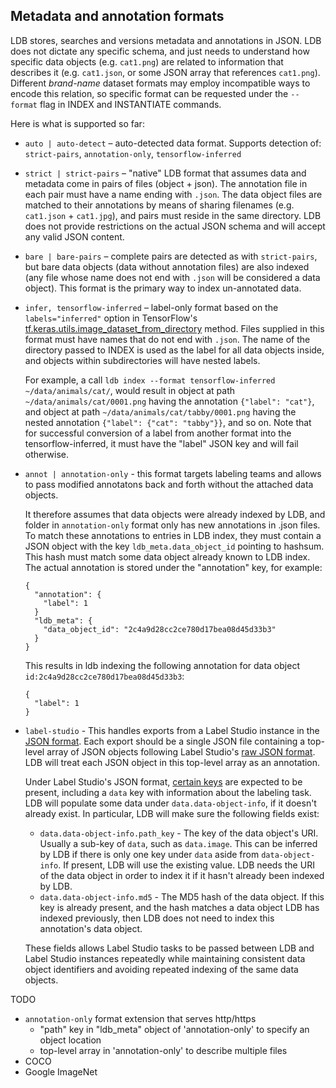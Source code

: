 ## Metadata and annotation formats

LDB stores, searches and versions metadata and annotations in JSON. LDB does not dictate any specific schema, and just needs to understand how specific data objects (e.g. `cat1.png`) are related to information that describes it (e.g. `cat1.json`, or some JSON array that references `cat1.png`). Different *brand-name* dataset formats may employ incompatible ways to encode this relation, so specific format can be requested under the `--format` flag in INDEX and INSTANTIATE commands.

Here is what is supported so far:

* `auto | auto-detect` – auto-detected data format. Supports detection of: `strict-pairs`, `annotation-only`, `tensorflow-inferred`

* `strict | strict-pairs` – "native" LDB format that assumes data and metadata come in pairs of files (object + json). The annotation file in each pair must have a name ending with `.json`. The data object files are matched to their annotations by means of sharing filenames (e.g. `cat1.json` + `cat1.jpg`), and pairs must reside in the same directory. LDB does not provide restrictions on the actual JSON schema and will accept any valid JSON content.

* `bare | bare-pairs` – complete pairs are detected as with `strict-pairs`, but bare data objects (data without annotation files) are also indexed (any file whose name does not end with `.json` will be considered a data object). This format is the primary way to index un-annotated data. 

* `infer, tensorflow-inferred` – label-only format based on the `labels="inferred"` option in TensorFlow's [tf.keras.utils.image_dataset_from_directory](https://www.tensorflow.org/api_docs/python/tf/keras/utils/image_dataset_from_directory)  method. Files supplied in this format must have names that do not end with `.json`. The name of the directory passed to INDEX is used as the label for all data objects inside, and objects within subdirectories will have nested labels. 
 
    For example, a call `ldb index --format tensorflow-inferred ~/data/animals/cat/`, would result in object at path `~/data/animals/cat/0001.png` having the annotation `{"label": "cat"}`, and object at path `~/data/animals/cat/tabby/0001.png` having the nested annotation `{"label": {"cat": "tabby"}}`, and so on. Note that for successful conversion of a label from another format into the tensorflow-inferred, it must have the "label" JSON key and will fail otherwise.

* `annot | annotation-only` - this format targets labeling teams and allows to pass modified annotatons back and forth without the attached data objects. 

  It therefore assumes that data objects were already indexed by LDB, and folder in `annotation-only` format only has new annotations in .json files. To match these annotations to entries in LDB index, they must contain a JSON object with the key `ldb_meta.data_object_id` pointing to hashsum. This hash must match some data object already known to LDB index. The actual annotation is stored under the "annotation" key, for example:

  ```
  {
    "annotation": {
      "label": 1
    }
    "ldb_meta": {
      "data_object_id": "2c4a9d28cc2ce780d17bea08d45d33b3"
    }
  }
  ```
  This results in ldb indexing the following annotation for data object `id:2c4a9d28cc2ce780d17bea08d45d33b3`:

  ```
  {
    "label": 1
  }
  ```
* `label-studio` - This handles exports from a Label Studio instance in the [JSON format](https://labelstud.io/guide/export.html#JSON). Each export should be a single JSON file containing a top-level array of JSON objects following Label Studio's [raw JSON format](https://labelstud.io/guide/export.html#Label-Studio-JSON-format-of-annotated-tasks). LDB will treat each JSON object in this top-level array as an annotation.

  Under Label Studio's JSON format, [certain keys](https://labelstud.io/guide/export.html#Relevant-JSON-property-descriptions) are expected to be present, including a `data` key with information about the labeling task. LDB will populate some data under `data.data-object-info`, if it doesn't already exist. In particular, LDB will make sure the following fields exist:
  * `data.data-object-info.path_key` - The key of the data object's URI. Usually a sub-key of `data`, such as `data.image`. This can be inferred by LDB if there is only one key under `data` aside from `data-object-info`. If present, LDB will use the existing value. LDB needs the URI of the data object in order to index it if it hasn't already been indexed by LDB.
  * `data.data-object-info.md5` - The MD5 hash of the data object. If this key is already present, and the hash matches a data object LDB has indexed previously, then LDB does not need to index this annotation's data object.

  These fields allows Label Studio tasks to be passed between LDB and Label Studio instances repeatedly while maintaining consistent data object identifiers and avoiding repeated indexing of the same data objects.


TODO

* `annotation-only` format extension that serves http/https
  * "path" key in "ldb_meta" object of 'annotation-only' to specify an object location
  * top-level array in 'annotation-only' to describe multiple files
* COCO 
* Google ImageNet
